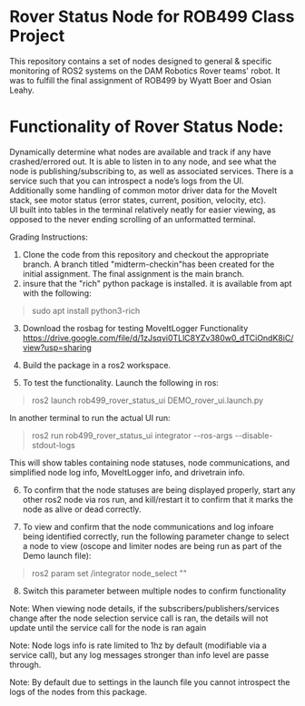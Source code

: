 # Rover Status Node for ROB499 Class Project

This repository contains a set of nodes designed to general & specific monitoring of ROS2 systems on the DAM Robotics Rover teams' robot. It was to fulfill the final assignment of ROB499 by Wyatt Boer and Osian Leahy.


# Functionality of Rover Status Node:

Dynamically determine what nodes are available and track if any have crashed/errored out. It is able to listen in to any node, and see what the node is publishing/subscribing to, as well as associated services. There is a service such that you can introspect a node’s logs from the UI.  
Additionally some handling of common motor driver data for the MoveIt stack, see motor status (error states, current, position, velocity, etc).  
UI built into tables in the terminal relatively neatly for easier viewing, as opposed to the never ending scrolling of an unformatted terminal.  



Grading Instructions:
1. Clone the code from this repository and checkout the appropriate branch. A branch titled "midterm-checkin"has been created for the initial assignment. The final assignment is the main branch.
2. insure that the "rich" python package is installed. it is available from apt with the following:
> sudo apt install python3-rich

3. Download the rosbag for testing MoveItLogger Functionality https://drive.google.com/file/d/1zJsqvi0TLlC8YZv380w0_dTCiOndK8iC/view?usp=sharing

4. Build the package in a ros2 workspace.

5. To test the functionality. Launch the following in ros:

> ros2 launch rob499_rover_status_ui DEMO_rover_ui.launch.py

In another terminal to run the actual UI run:  

>ros2 run rob499_rover_status_ui integrator --ros-args --disable-stdout-logs  

This will show tables containing node statuses, node communications, and simplified node log info, MoveItLogger info, and drivetrain info.

6. To confirm that the node statuses are being displayed properly, start any other ros2 node via ros run, and kill/restart it to confirm that it marks the node as alive or dead correctly.

7. To view and confirm that the node communications and log infoare being identified correctly, run the following parameter change to select a node to view (oscope and limiter nodes are being run as part of the Demo launch file):
> ros2 param set /integrator node_select "<NAME OF NODE>"

8. Switch this parameter between multiple nodes to confirm functionality

Note: When viewing node details, if the subscribers/publishers/services change after the node selection service call is ran, the details will not update until the service call for the node is ran again

Note: Node logs info is rate limited to 1hz by default (modifiable via a service call), but any log messages stronger than info level are passe through.

Note: By default due to settings in the launch file you cannot introspect the logs of the nodes from this package.
